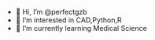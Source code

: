 - 👋 Hi, I’m @perfectgzb
- 👀 I’m interested in CAD,Python,R
- 🌱 I’m currently learning Medical Science 

<!---
perfectgzb/perfectgzb is a ✨ special ✨ repository because its `README.md` (this file) appears on your GitHub profile.
You can click the Preview link to take a look at your changes.
--->
